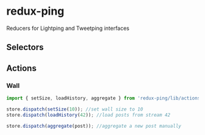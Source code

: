 # redux-ping
Reducers for Lightping and Tweetping interfaces


## Selectors

## Actions

### Wall


```js
import { setSize, loadHistory, aggregate } from 'redux-ping/lib/actions/wall'

store.dispatch(setSize(10)); //set wall size to 10
store.dispatch(loadHistory(42)); //load posts from stream 42

store.dispatch(aggregate(post)); //aggregate a new post manually
```
